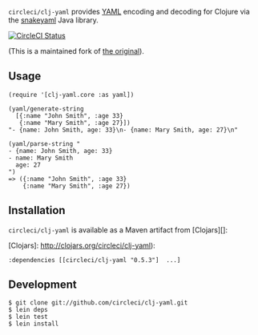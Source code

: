 `circleci/clj-yaml` provides [YAML](http://yaml.org) encoding and
decoding for Clojure via the [snakeyaml][] Java library.

[SnakeYAML]: http://code.google.com/p/snakeyaml/

[![CircleCI Status](https://circleci.com/gh/circleci/clj-yaml.png?style=badge)](https://circleci.com/gh/circleci/clj-yaml)

(This is a maintained fork of [the original][]).

[the original]: https://github.com/lancepantz/clj-yaml


## Usage

    (require '[clj-yaml.core :as yaml])
    
    (yaml/generate-string
      [{:name "John Smith", :age 33}
       {:name "Mary Smith", :age 27}])
    "- {name: John Smith, age: 33}\n- {name: Mary Smith, age: 27}\n"

    (yaml/parse-string "
    - {name: John Smith, age: 33}
    - name: Mary Smith
      age: 27
    ")
    => ({:name "John Smith", :age 33}
        {:name "Mary Smith", :age 27})

## Installation

`circleci/clj-yaml` is available as a Maven artifact from [Clojars][]:

[Clojars]: http://clojars.org/circleci/clj-yaml):

    :dependencies [[circleci/clj-yaml "0.5.3"]  ...]

## Development

    $ git clone git://github.com/circleci/clj-yaml.git
    $ lein deps
    $ lein test
    $ lein install
